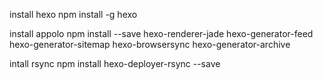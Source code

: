 install hexo
npm install -g hexo

install appolo
npm install --save hexo-renderer-jade hexo-generator-feed hexo-generator-sitemap hexo-browsersync hexo-generator-archive

intall rsync
npm install hexo-deployer-rsync --save